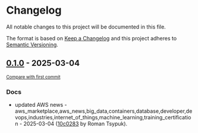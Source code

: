 # Changelog

All notable changes to this project will be documented in this file.

The format is based on [Keep a Changelog](http://keepachangelog.com/en/1.0.0/)
and this project adheres to [Semantic Versioning](http://semver.org/spec/v2.0.0.html).

<!-- insertion marker -->
## [0.1.0](https://github.com/tsypuk/aws-news/releases/tag/ver-2025-03-040.1.0) - 2025-03-04

<small>[Compare with first commit](https://github.com/tsypuk/aws-news/compare/93cdf28b86f9af0504d028fd104b975f48c3aa90...ver-2025-03-04)</small>

### Docs

- updated AWS news - aws_marketplace,aws_news,big_data,containers,database,developer,devops,industries,internet_of_things,machine_learning,training_certification - 2025-03-04 ([10c0283](https://github.com/tsypuk/aws-news/commit/10c028348968f910f792925e718a71b7cf5b1329) by Roman Tsypuk).

